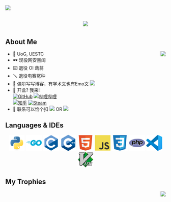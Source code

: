 
<img align="left" src="https://hits.dwyl.com/timlzh/timlzh.svg?style=flat-square" />
<h1 align="center">
  <a href="https://git.io/typing-svg">
    <img src="http://readme-typing-svg.herokuapp.com?font=Source+Code+Pro&weight=500&size=30&pause=500&color=29F744&center=true&vCenter=true&random=false&width=435&lines=Hi%2C+There!+%F0%9F%91%8B;This+is+Timlzh+.+.+.;Welcome+to+my+Github😇!">
  </a>
</h1>




## About Me

<img align="right" src="https://github-stats-timlzh.vercel.app/api?username=timlzh&show_icons=true&icon_color=CE1D2D&text_color=ffffff&bg_color=000000" />

- 🏫 UoG, UESTC
- 🕶️ 现役网安黑阔
- ⌨️ 退役 OI 蒟蒻
- 🪛 退役电赛冤种
- 📖 偶尔写写博客，有学术文也有Emo文  [![](https://img.shields.io/badge/%E5%8D%9A%E5%AE%A2-timlzh.com-brightgreen)](https://timlzh.com)
- 👀 开盒? 我来\! <br> [![GitHub](https://img.shields.io/badge/dynamic/json?url=https%3A%2F%2Fapi.swo.moe%2Fstats%2Fgithub%2Ftimlzh&query=count&color=181717&label=GitHub&labelColor=282c34&logo=github&suffix=+follows&cacheSeconds=3600)](https://github.com/timlzh)   [![哔哩哔哩](https://img.shields.io/badge/dynamic/json?url=https%3A%2F%2Fapi.swo.moe%2Fstats%2Fbilibili%2F76963343&query=count&color=282c34&label=%E5%93%94%E5%93%A9%E5%93%94%E5%93%A9&labelColor=FE7398&logo=data%3Aimage%2Fpng%3Bbase64%2CiVBORw0KGgoAAAANSUhEUgAAAGAAAABgCAYAAADimHc4AAAD7ElEQVR4nO2dW9WrMBCFK6ESkFAJSKiESqgEHCABCZWAhEpAAhL2ecik5dDc%2FpXLBDLfWnlqy0xmJ5BMQnq5CIIgCIIgCIIgCIIgCEIBAHQAemYfrgCunD6wAKAHsEKxALgx+bCQD8%2FS9tmgVqeDr1lLigDgZvDhXso+K9TyTBQRwRJ8AHjntl0Flh5QRAQK%2FmKxPeayWx2OXpBNBKiHvi34b7T2MC4pAvW6twR%2FRwkRKPizBN8CgEcuESj4Lwm+BwBjahEk+H8EwJRKhOaCDzW8e1JLfkUUH1NgmR3XmHffHR1l+72BSs8d7w8U+JDAnZERQMcV+CtUi7dNqFqibB4J7vtrq7xKCuAasbTMXCL4T+5aVk6+2xHUrWdhruAR6HIJcOeu2UHI8zyAe2ytWfEdWz9PVvQ8YAmIQ5dDAB9LFsMVAv8oMO2zAGrC5WNIarRiAuKR9jYEd9pY08aa6uUzIHGRdkgKd8pY0yc1WjEBAqypDYoAG0QAZkQAZkQAZkQAZk4vANQenjsSzS3I%2FwcSbXU5jQBUkRtdf4Rar90v8kSv3+I3ffCCSpk8I%2Fw+lgDkdI%2Fv2rEp2CaiWm1AsDQLlDAD+dlFXLMeAaCSeLZdaSFE5VUQNot38cKuEeBgAsSuG0flVZBmEanbXfNQAsS0fgBYIn2fIu3%2FBBMHEyBmDXlFfA8IzeHb+Ems4WAChKykrVA9ZfsQTL57jXzRg4A5wC%2FA8N4ADiZAZwm2XjW75Qh2KOTfA0p4kygPw28OJcCVgn3nDnYo2EwEYRgGH0qAMyICMCMCMCMCMCMCMCMCMCMCfP3qwHDOQ4AAUekTk8FaBRihJnZdYbvtCGC7LvmkM63GjVDINPFrQgCq5ETXfmMzI90FXzPvfqt7x4rEu%2FZaEcCUxFvgz2zO+BUn6UkoaEEAsptiMSX5e8FoRYCN7cVgb4Vq7U%2FH50Pq4JNP7Qiw8UFnJwcK+tXy+Wj6PLEvPgHSHv5UgwA1IQIwwyFAyLJin9RoxYgAzAQIkPwNmf26busC+OIx5TDqo5nDT+F%2FSS%2F9CYzwb+No49zNy2evkYv0LywGGAXUvp6eSneycqOic0w20k7CNgKE7jJunSGLACTCxF27ylmQc98T5MQUH49swd+I0HPXslLKnT0N+wnkrTKi9JZL%2FL9i1SorMmdeQ4TQQ7OFMxIMzGD45w8nUL1im7efENZLJpgPSw0pfz0cdt4U3230Td%2FTvx2R6d2FrHhEWLkq5PELOMsRPHCPnAZGv1xJteL7jbJiaW3sB2nDvPC%2FosSYvjRQz4cJ6n7KO3rYQL7M+L6nVtfDVRAEQRAEQRAEQRAEIZ5%2FSAXmdfXaoQsAAAAASUVORK5CYII%3D&suffix=+%E5%85%B3%E6%B3%A8&cacheSeconds=3600)](https://space.bilibili.com/76963343) <br> [![知乎](https://img.shields.io/badge/dynamic/json?url=https%3A%2F%2Fapi.swo.moe%2Fstats%2Fzhihu%2Ftimli-83-74&query=count&color=282c34&label=%E7%9F%A5%E4%B9%8E&labelColor=0084ff&logo=zhihu&logoColor=ffffff&suffix=+%E5%85%B3%E6%B3%A8&cacheSeconds=3600)](https://www.zhihu.com/people/timli-83-74)   [![Steam](https://img.shields.io/badge/dynamic/json?url=https%3A%2F%2Fapi.swo.moe%2Fstats%2Fsteamgames%2F76561198889733341&query=count&color=0b1a37&label=Steam&labelColor=134375&logo=steam&suffix=+games&cacheSeconds=3600)](https://steamcommunity.com/profiles/76561198889733341)
- 📮 联系可以恰个扣 [![](https://img.shields.io/badge/QQ-%C2%AF%5C__(%E3%83%84)__%2F%C2%AF-orange)](http://wpa.qq.com/msgrd?v=3&uin=2921349622&site=qq&menu=yes) OR [![](https://img.shields.io/badge/Email-admin@timlzh.com-red)](mailto://admin@timlzh.com)

## Languages & IDEs

<p align="center">
	<img src="https://github.com/devicons/devicon/raw/master/icons/python/python-original.svg" alt="Python" width="50" height="50" />
	<img src="https://github.com/devicons/devicon/raw/master/icons/go/go-original-wordmark.svg" alt="Golang" width="50" height="50" />
	<img src="https://github.com/devicons/devicon/raw/master/icons/c/c-original.svg" alt="C" width="50" height="50" />
	<img src="https://github.com/devicons/devicon/raw/master/icons/cplusplus/cplusplus-original.svg" alt="C++" width="50" height="50" />
	<img src="https://github.com/devicons/devicon/raw/master/icons/html5/html5-original.svg" alt="HTML5" width="50" height="50" />
	<img src="https://github.com/devicons/devicon/raw/master/icons/javascript/javascript-original.svg" alt="Javascript" width="50" height="50" />
	<img src="https://github.com/devicons/devicon/raw/master/icons/css3/css3-original.svg" alt="CSS3" width="50" height="50" />
 	<img src="https://github.com/devicons/devicon/raw/master/icons/php/php-original.svg" alt="PHP" width="50" height="50" />
	<img src="https://github.com/devicons/devicon/raw/master/icons/vscode/vscode-original.svg" alt="Vscode" width="50" height="50" />
	<img src="https://github.com/devicons/devicon/raw/master/icons/vim/vim-original.svg" alt="Vim" width="50" height="50" />
</p>

## My Trophies

<img align="right" src="https://github-profile-trophy.vercel.app/?username=timlzh&theme=monokai&rank=SECRET,SSS,SS,S,AAA,AA,A" />
